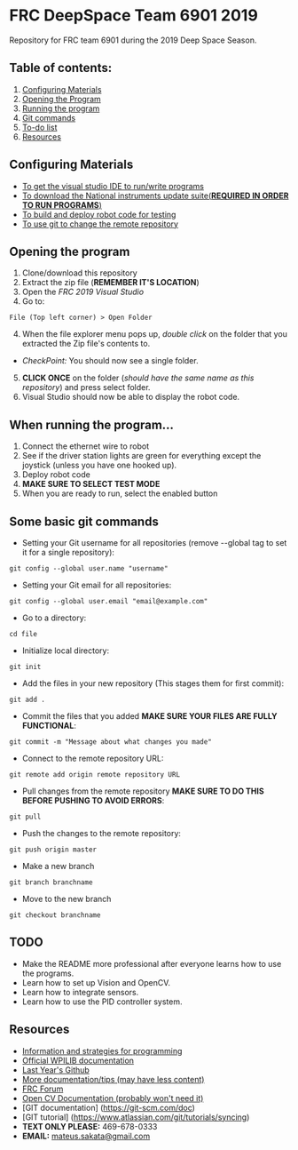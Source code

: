 # FRC DeepSpace Team 6901 2019
Repository for FRC team 6901 during the 2019 Deep Space Season.
## Table of contents:
1. [Configuring Materials](https://github.com/Knights-Robotics/FRC-DeepSpace--6901-2019/blob/master/README.md#configuring-materials)
2. [Opening the Program](https://github.com/Knights-Robotics/FRC-DeepSpace--6901-2019/blob/master/README.md#opening-the-program) 
3. [Running the program](https://github.com/Knights-Robotics/FRC-DeepSpace--6901-2019/blob/master/README.md#when-running-the-program)
4. [Git commands](https://github.com/Knights-Robotics/FRC-DeepSpace--6901-2019/blob/master/README.md#some-basic-git-commands)
5. [To-do list](https://github.com/Knights-Robotics/FRC-DeepSpace--6901-2019/blob/master/README.md#todo)
6. [Resources](https://github.com/Knights-Robotics/FRC-DeepSpace--6901-2019/blob/master/README.md#resources)

## Configuring Materials
* [To get the visual studio IDE to run/write programs](https://wpilib.screenstepslive.com/s/currentCS/m/java/l/1027503-installing-c-and-java-development-tools-for-frc)
* [To download the National instruments update suite(**REQUIRED IN ORDER TO RUN PROGRAMS**)](https://wpilib.screenstepslive.com/s/currentCS/m/java/l/1027504-installing-the-frc-update-suite-all-languages) 
* [To build and deploy robot code for testing](https://wpilib.screenstepslive.com/s/currentCS/m/java/l/1027063-building-and-deploying-to-a-roborio)
* [To use git to change the remote repository](https://git-scm.com/downloads)
## Opening the program
1. Clone/download this repository
2. Extract the zip file (**REMEMBER IT'S LOCATION**)
2. Open the *FRC 2019 Visual Studio*
3. Go to:
```
File (Top left corner) > Open Folder   
```
4. When the file explorer menu pops up, *double click* on the folder that you extracted the Zip file's contents to.
  * *CheckPoint:* You should now see a single folder.
5. **CLICK ONCE** on the folder (*should have the same name as this repository*) and press select folder.
6. Visual Studio should now be able to display the robot code.
## When running the program...
1. Connect the ethernet wire to robot
2. See if the driver station lights are green for everything except the joystick (unless you have one hooked up).
2. Deploy robot code
3. **MAKE SURE TO SELECT TEST MODE**
4. When you are ready to run, select the enabled button

## Some basic git commands

* Setting your Git username for all repositories (remove --global tag to set it for a single repository):
```
git config --global user.name "username"
```
* Setting your Git email for all repositories:
```
git config --global user.email "email@example.com"
```
* Go to a directory:
```
cd file
```
* Initialize local directory:
```
git init
```
* Add the files in your new repository (This stages them for first commit):
```
git add .
```
* Commit the files that you added **MAKE SURE YOUR FILES ARE FULLY FUNCTIONAL**:
```
git commit -m "Message about what changes you made"
```
* Connect to the remote repository URL:
```
git remote add origin remote repository URL
```
* Pull changes from the remote repository **MAKE SURE TO DO THIS BEFORE PUSHING TO AVOID ERRORS**:
```
git pull
```
* Push the changes to the remote repository: 
```
git push origin master
```
* Make a new branch 
```
git branch branchname
```
* Move to the new branch 
```
git checkout branchname
```

## TODO
* Make the README more professional after everyone learns how to use the programs.
* Learn how to set up Vision and OpenCV.
* Learn how to integrate sensors.
* Learn how to use the PID controller system.

## Resources

* [Information and strategies for programming](https://wpilib.screenstepslive.com/s/currentCS/m/java)
* [Official WPILIB documentation](http://first.wpi.edu/FRC/roborio/release/docs/java/)
* [Last Year's Github](https://github.com/Knights-Robotics/FRC-Programming)
* [More documentation/tips (may have less content)](https://frc-pdr.readthedocs.io/en/latest/)
* [FRC Forum](https://www.chiefdelphi.com/c/first)
* [Open CV Documentation (probably won't need it)](https://opencv.org/)
* [GIT documentation] (https://git-scm.com/doc)
* [GIT tutorial] (https://www.atlassian.com/git/tutorials/syncing)
* **TEXT ONLY PLEASE:** 469-678-0333
* **EMAIL:** mateus.sakata@gmail.com 
